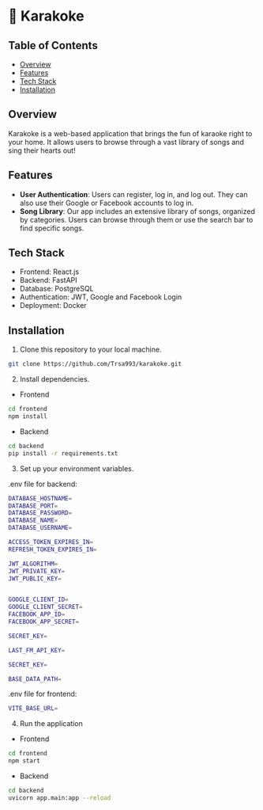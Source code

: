 # 🎵 Karakoke

## Table of Contents

- [Overview](#overview)
- [Features](#features)
- [Tech Stack](#tech-stack)
- [Installation](#installation)

## Overview

Karakoke is a web-based application that brings the fun of karaoke right to your home. It allows users to browse through a vast library of songs and sing their hearts out!

## Features

- **User Authentication**: Users can register, log in, and log out. They can also use their Google or Facebook accounts to log in.
- **Song Library**: Our app includes an extensive library of songs, organized by categories. Users can browse through them or use the search bar to find specific songs.

## Tech Stack

- Frontend: React.js
- Backend: FastAPI
- Database: PostgreSQL
- Authentication: JWT, Google and Facebook Login
- Deployment: Docker

## Installation

1. Clone this repository to your local machine.

```bash
git clone https://github.com/Trsa993/karakoke.git
```

2. Install dependencies.

- Frontend

```bash
cd frontend
npm install
```

- Backend

```bash
cd backend
pip install -r requirements.txt
```

3. Set up your environment variables.

.env file for backend:

```bash
DATABASE_HOSTNAME=
DATABASE_PORT=
DATABASE_PASSWORD=
DATABASE_NAME=
DATABASE_USERNAME=

ACCESS_TOKEN_EXPIRES_IN=
REFRESH_TOKEN_EXPIRES_IN=

JWT_ALGORITHM=
JWT_PRIVATE_KEY=
JWT_PUBLIC_KEY=


GOOGLE_CLIENT_ID=
GOOGLE_CLIENT_SECRET=
FACEBOOK_APP_ID=
FACEBOOK_APP_SECRET=

SECRET_KEY=

LAST_FM_API_KEY=

SECRET_KEY=

BASE_DATA_PATH=
```

.env file for frontend:

```bash
VITE_BASE_URL=
```

4. Run the application

- Frontend

```bash
cd frontend
npm start
```

- Backend

```bash
cd backend
uvicorn app.main:app --reload
```
